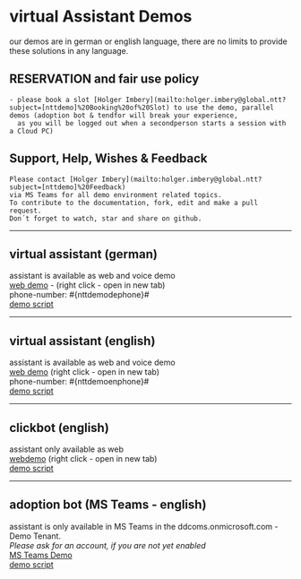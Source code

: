 # virtual Assistant Demos

our demos are in german or english language, there are no limits to provide these solutions in any language.

## RESERVATION and fair use policy
    - please book a slot [Holger Imbery](mailto:holger.imbery@global.ntt?subject=[nttdemo]%20Booking%20of%20Slot) to use the demo, parallel demos (adoption bot & tendfor will break your experience, 
      as you will be logged out when a secondperson starts a session with a Cloud PC)
      

## Support, Help, Wishes & Feedback

    Please contact [Holger Imbery](mailto:holger.imbery@global.ntt?subject=[nttdemo]%20Feedback)   
    via MS Teams for all demo environment related topics.   
    To contribute to the documentation, fork, edit and make a pull request.   
    Don´t forget to watch, star and share on github.

    
---

## virtual assistant (german)
assistant is available as web and voice demo   
[web demo](https://www.nttdemo.de/german) - (right click - open in new tab)   
phone-number: #{nttdemodephone}#   
[demo script](/script_de/)

---

## virtual assistant (english)
assistant is available as web and voice demo  
[web demo](https://www.nttdemo.de/english) (right click - open in new tab)   
phone-number: #{nttdemoenphone}#   
[demo script](/script_en/)

---

## clickbot (english)
assistant only available as web   
[webdemo](https://www.nttdemo.de/englishclick) (right click - open in new tab)   
[demo script](/script_en_click/)

---   

## adoption bot (MS Teams - english)
assistant is only available in MS Teams in the ddcoms.onmicrosoft.com - Demo Tenant.   
*Please ask for an account, if you are not yet enabled*   
[MS Teams Demo](#{nttdemoteams}#)   
[demo script](/script_en_teams)
